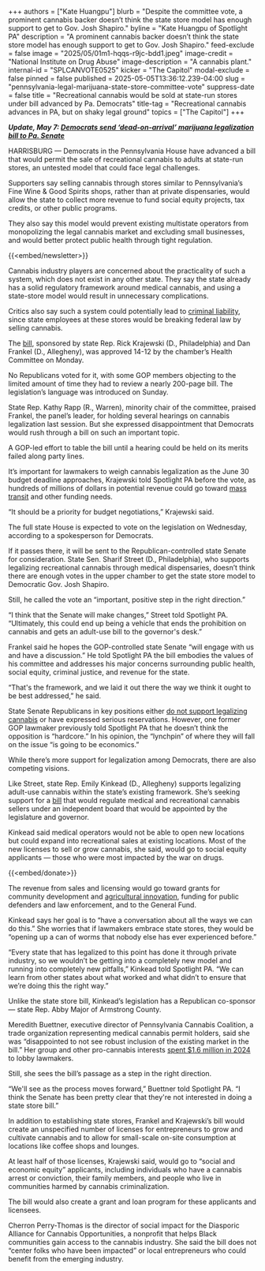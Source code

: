 +++
authors = ["Kate Huangpu"]
blurb = "Despite the committee vote, a prominent cannabis backer doesn’t think the state store model has enough support to get to Gov. Josh Shapiro."
byline = "Kate Huangpu of Spotlight PA"
description = "A prominent cannabis backer doesn’t think the state store model has enough support to get to Gov. Josh Shapiro."
feed-exclude = false
image = "2025/05/01m1-hqqs-r9jc-bdd1.jpeg"
image-credit = "National Institute on Drug Abuse"
image-description = "A cannabis plant."
internal-id = "SPLCANVOTE0525"
kicker = "The Capitol"
modal-exclude = false
pinned = false
published = 2025-05-05T13:36:12.239-04:00
slug = "pennsylvania-legal-marijuana-state-store-committee-vote"
suppress-date = false
title = "Recreational cannabis would be sold at state-run stores under bill advanced by Pa. Democrats"
title-tag = "Recreational cannabis advances in PA, but on shaky legal ground"
topics = ["The Capitol"]
+++

<strong><em>Update, May 7: </em></strong><a href="https://www.spotlightpa.org/news/2025/05/pennsylvania-legal-marijuana-stare-stores-republican-opposition/"><strong><em>Democrats send ‘dead-on-arrival’ marijuana legalization bill to Pa. Senate</em></strong></a><strong><em></em></strong>

HARRISBURG — Democrats in the Pennsylvania House have advanced a bill that would permit the sale of recreational cannabis to adults at state-run stores, an untested model that could face legal challenges.

Supporters say selling cannabis through stores similar to Pennsylvania’s Fine Wine &amp; Good Spirits shops, rather than at private dispensaries, would allow the state to collect more revenue to fund social equity projects, tax credits, or other public programs.

They also say this model would prevent existing multistate operators from monopolizing the legal cannabis market and excluding small businesses, and would better protect public health through tight regulation.

{{<embed/newsletter>}}

Cannabis industry players are concerned about the practicality of such a system, which does not exist in any other state. They say the state already has a solid regulatory framework around medical cannabis, and using a state-store model would result in unnecessary complications.

Critics also say such a system could potentially lead to <a href="https://blogs.duanemorris.com/cannabis/2025/04/08/analysis-indicates-pennsylvania-state-run-cannabis-sales-likely-preempted-by-controlled-substances-act/">criminal liability</a>, since state employees at these stores would be breaking federal law by selling cannabis.

The <a href="https://www.palegis.us/legislation/bills/2025/hb1200">bill</a>, sponsored by state Rep. Rick Krajewski (D., Philadelphia) and Dan Frankel (D., Allegheny), was approved 14-12 by the chamber’s Health Committee on Monday.

No Republicans voted for it, with some GOP members objecting to the limited amount of time they had to review a nearly 200-page bill. The legislation’s language was introduced on Sunday.

State Rep. Kathy Rapp (R., Warren), minority chair of the committee, praised Frankel, the panel’s leader, for holding several hearings on cannabis legalization last session. But she expressed disappointment that Democrats would rush through a bill on such an important topic.

A GOP-led effort to table the bill until a hearing could be held on its merits failed along party lines.

It’s important for lawmakers to weigh cannabis legalization as the June 30 budget deadline approaches, Krajewski told Spotlight PA before the vote, as hundreds of millions of dollars in potential revenue could go toward <a href="https://www.spotlightpa.org/news/2024/11/pennsylvania-septa-federal-highway-funding-governor-josh-shapiro/">mass transit</a> and other funding needs.

“It should be a priority for budget negotiations,” Krajewski said.

The full state House is expected to vote on the legislation on Wednesday, according to a spokesperson for Democrats.

If it passes there, it will be sent to the Republican-controlled state Senate for consideration. State Sen. Sharif Street (D., Philadelphia), who supports legalizing recreational cannabis through medical dispensaries, doesn’t think there are enough votes in the upper chamber to get the state store model to Democratic Gov. Josh Shapiro.

Still, he called the vote an “important, positive step in the right direction.”

“I think that the Senate will make changes,” Street told Spotlight PA. “Ultimately, this could end up being a vehicle that ends the prohibition on cannabis and gets an adult-use bill to the governor&#39;s desk.”

Frankel said he hopes the GOP-controlled state Senate “will engage with us and have a discussion.” He told Spotlight PA the bill embodies the values of his committee and addresses his major concerns surrounding public health, social equity, criminal justice, and revenue for the state.

“That&#39;s the framework, and we laid it out there the way we think it ought to be best addressed,” he said.

State Senate Republicans in key positions either <a href="https://www.spotlightpa.org/news/2025/02/marijuana-cannabis-recreational-legalization-pennsylvania-josh-shapiro-budget-gop-support/">do not support legalizing cannabis</a> or have expressed serious reservations. However, one former GOP lawmaker previously told Spotlight PA that he doesn’t think the opposition is “hardcore.” In his opinion, the “lynchpin” of where they will fall on the issue “is going to be economics.”

While there’s more support for legalization among Democrats, there are also competing visions.

Like Street, state Rep. Emily Kinkead (D., Allegheny) supports legalizing adult-use cannabis within the state’s existing framework. She’s seeking support for a <a href="https://www.palegis.us/house/co-sponsorship/memo?memoID=46420">bill</a> that would regulate medical and recreational cannabis sellers under an independent board that would be appointed by the legislature and governor.

Kinkead said medical operators would not be able to open new locations but could expand into recreational sales at existing locations. Most of the new licenses to sell or grow cannabis, she said, would go to social equity applicants — those who were most impacted by the war on drugs.

{{<embed/donate>}}

The revenue from sales and licensing would go toward grants for community development and <a href="https://www.pa.gov/services/pda/apply-for-the-agricultural-innovation-grant.html">agricultural innovation</a>, funding for public defenders and law enforcement, and to the General Fund.

Kinkead says her goal is to “have a conversation about all the ways we can do this.” She worries that if lawmakers embrace state stores, they would be “opening up a can of worms that nobody else has ever experienced before.”

“Every state that has legalized to this point has done it through private industry, so we wouldn’t be getting into a completely new model and running into completely new pitfalls,” Kinkead told Spotlight PA. “We can learn from other states about what worked and what didn’t to ensure that we’re doing this the right way.”

Unlike the state store bill, Kinkead’s legislation has a Republican co-sponsor — state Rep. Abby Major of Armstrong County.

Meredith Buettner, executive director of Pennsylvania Cannabis Coalition, a trade organization representing medical cannabis permit holders, said she was “disappointed to not see robust inclusion of the existing market in the bill.” Her group and other pro-cannabis interests <a href="https://www.spotlightpa.org/news/2025/03/marijuana-cannabis-weed-lobbying-millions-recreational-legalization-pennsylvania/">spent $1.6 million in 2024</a> to lobby lawmakers.

Still, she sees the bill’s passage as a step in the right direction.

“We&#39;ll see as the process moves forward,” Buettner told Spotlight PA. “I think the Senate has been pretty clear that they&#39;re not interested in doing a state store bill.”

In addition to establishing state stores, Frankel and Krajewski’s bill would create an unspecified number of licenses for entrepreneurs to grow and cultivate cannabis and to allow for small-scale on-site consumption at locations like coffee shops and lounges.

At least half of those licenses, Krajewski said, would go to “social and economic equity” applicants, including individuals who have a cannabis arrest or conviction, their family members, and people who live in communities harmed by cannabis criminalization.

The bill would also create a grant and loan program for these applicants and licensees.

Cherron Perry-Thomas is the director of social impact for the Diasporic Alliance for Cannabis Opportunities, a nonprofit that helps Black communities gain access to the cannabis industry. She said the bill does not “center folks who have been impacted” or local entrepreneurs who could benefit from the emerging industry.

